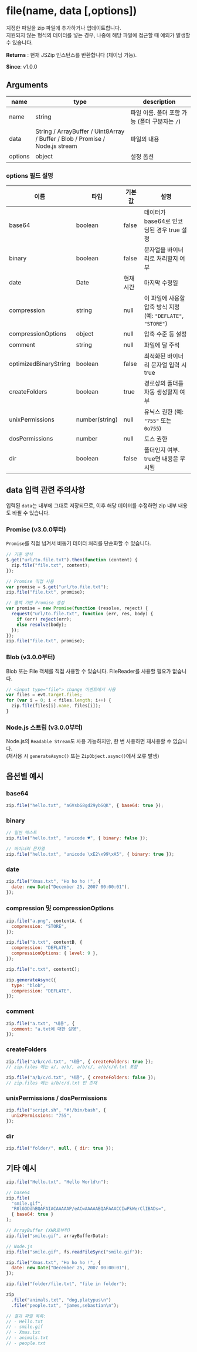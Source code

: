 # file(name, data [,options])

지정한 파일을 zip 파일에 추가하거나 업데이트합니다.\
지원되지 않는 형식의 데이터를 넣는 경우, 나중에 해당 파일에 접근할 때 예외가 발생할 수 있습니다.

**Returns** : 현재 JSZip 인스턴스를 반환합니다 (체이닝 가능).

**Since**: v1.0.0

## Arguments

| name    | type                                                                         | description                                   |
| ------- | ---------------------------------------------------------------------------- | --------------------------------------------- |
| name    | string                                                                       | 파일 이름. 폴더 포함 가능 (폴더 구분자는 `/`) |
| data    | String / ArrayBuffer / Uint8Array / Buffer / Blob / Promise / Node.js stream | 파일의 내용                                   |
| options | object                                                                       | 설정 옵션                                     |

### options 필드 설명

| 이름                  | 타입           | 기본값    | 설명                                                         |
| --------------------- | -------------- | --------- | ------------------------------------------------------------ |
| base64                | boolean        | false     | 데이터가 base64로 인코딩된 경우 true 설정                    |
| binary                | boolean        | false     | 문자열을 바이너리로 처리할지 여부                            |
| date                  | Date           | 현재 시간 | 마지막 수정일                                                |
| compression           | string         | null      | 이 파일에 사용할 압축 방식 지정 (예: `"DEFLATE"`, `"STORE"`) |
| compressionOptions    | object         | null      | 압축 수준 등 설정                                            |
| comment               | string         | null      | 파일에 달 주석                                               |
| optimizedBinaryString | boolean        | false     | 최적화된 바이너리 문자열 입력 시 true                        |
| createFolders         | boolean        | true      | 경로상의 폴더를 자동 생성할지 여부                           |
| unixPermissions       | number(string) | null      | 유닉스 권한 (예: `"755"` 또는 `0o755`)                       |
| dosPermissions        | number         | null      | 도스 권한                                                    |
| dir                   | boolean        | false     | 폴더인지 여부. true면 내용은 무시됨                          |

## data 입력 관련 주의사항

입력된 `data`는 내부에 그대로 저장되므로, 이후 해당 데이터를 수정하면 zip 내부 내용도 바뀔 수 있습니다.

### Promise (v3.0.0부터)

`Promise`를 직접 넘겨서 비동기 데이터 처리를 단순화할 수 있습니다.

```js
// 기존 방식
$.get("url/to.file.txt").then(function (content) {
  zip.file("file.txt", content);
});

// Promise 직접 사용
var promise = $.get("url/to.file.txt");
zip.file("file.txt", promise);
```

```js
// 콜백 기반 Promise 생성
var promise = new Promise(function (resolve, reject) {
  request("url/to.file.txt", function (err, res, body) {
    if (err) reject(err);
    else resolve(body);
  });
});
zip.file("file.txt", promise);
```

### Blob (v3.0.0부터)

Blob 또는 File 객체를 직접 사용할 수 있습니다. FileReader를 사용할 필요가 없습니다.

```js
// <input type="file"> change 이벤트에서 사용
var files = evt.target.files;
for (var i = 0; i < files.length; i++) {
  zip.file(files[i].name, files[i]);
}
```

### Node.js 스트림 (v3.0.0부터)

Node.js의 `Readable Stream`도 사용 가능하지만, 한 번 사용하면 재사용할 수 없습니다.  
(재사용 시 `generateAsync()` 또는 `ZipObject.async()`에서 오류 발생)

## 옵션별 예시

### base64

```js
zip.file("hello.txt", "aGVsbG8gd29ybGQK", { base64: true });
```

### binary

```js
// 일반 텍스트
zip.file("hello.txt", "unicode ♥", { binary: false });

// 바이너리 문자열
zip.file("hello.txt", "unicode \xE2\x99\xA5", { binary: true });
```

### date

```js
zip.file("Xmas.txt", "Ho ho ho !", {
  date: new Date("December 25, 2007 00:00:01"),
});
```

### compression 및 compressionOptions

```js
zip.file("a.png", contentA, {
  compression: "STORE",
});

zip.file("b.txt", contentB, {
  compression: "DEFLATE",
  compressionOptions: { level: 9 },
});

zip.file("c.txt", contentC);

zip.generateAsync({
  type: "blob",
  compression: "DEFLATE",
});
```

### comment

```js
zip.file("a.txt", "내용", {
  comment: "a.txt에 대한 설명",
});
```

### createFolders

```js
zip.file("a/b/c/d.txt", "내용", { createFolders: true });
// zip.files 에는 a/, a/b/, a/b/c/, a/b/c/d.txt 포함

zip.file("a/b/c/d.txt", "내용", { createFolders: false });
// zip.files 에는 a/b/c/d.txt 만 존재
```

### unixPermissions / dosPermissions

```js
zip.file("script.sh", "#!/bin/bash", {
  unixPermissions: "755",
});
```

### dir

```js
zip.file("folder/", null, { dir: true });
```

## 기타 예시

```js
zip.file("Hello.txt", "Hello World\n");

// base64
zip.file(
  "smile.gif",
  "R0lGODdhBQAFAIACAAAAAP/eACwAAAAABQAFAAACCIwPkWerClIBADs=",
  { base64: true }
);

// ArrayBuffer (XHR로부터)
zip.file("smile.gif", arrayBufferData);

// Node.js
zip.file("smile.gif", fs.readFileSync("smile.gif"));

zip.file("Xmas.txt", "Ho ho ho !", {
  date: new Date("December 25, 2007 00:00:01"),
});

zip.file("folder/file.txt", "file in folder");

zip
  .file("animals.txt", "dog,platypus\n")
  .file("people.txt", "james,sebastian\n");

// 결과 파일 목록:
// - Hello.txt
// - smile.gif
// - Xmas.txt
// - animals.txt
// - people.txt
```
